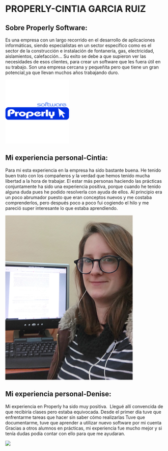 # PROPERLY-CINTIA GARCIA RUIZ

## Sobre Properly Software:

Es una empresa con un largo recorrido en el desarrollo de aplicaciones informáticas, siendo especialistas en un sector específico como es  el sector de la construcción e instalación de fontanería, gas, electricidad, aislamientos, calefacción...
Su exito se debe a que supieron ver las necesidades de esos clientes, para crear un software que les fuera útil en su trabajo. Son una empresa cercana y pequeñita pero que tiene un gran potencial,ya que llevan muchos años trabajando duro.

<img src="IMG/properly.png" width="200px">

## Mi experiencia personal-Cintia:

Para mi esta experiencia en la empresa ha sido bastante buena. He tenido buen trato con los compañeros y la verdad que hemos tenido mucha libertad a la hora de trabajar. El estar más personas haciendo las prácticas conjuntamente ha sido una experiencia positiva, porque cuando he tenido alguna duda pues he podido resolverla con ayuda de ellos. Al principio era un poco abrumador puesto que eran conceptos nuevos y me costaba comprenderlos, pero después poco a poco fui cogiendo el hilo y me pareció super interesante lo que estaba aprendiendo.

<img src="IMG/IMG_20180314_103638.jpg" width="400px">

## Mi experiencia personal-Denise:
Mi experiencia en Properly ha sido muy positiva.  Llegué allí convencida de que recibiría clases pero estaba equivocada. 
Desde el primer día tuve que enfrentarme tareas que hacer sin saber cómo realizarlas
Tuve que documentarme, tuve que aprender a utilizar nuevo software por mi cuenta
Gracias a otros alumnos en prácticas, mi experiencia fue mucho mejor y si tenía dudas podía contar con ello para que me ayudaran.

<img src="IMG/Whatsapp Image 2018-06-03 at 19.35.53.jpeg" width="400px">
